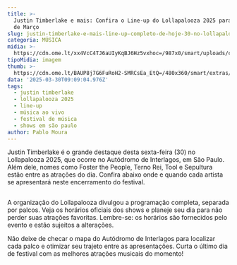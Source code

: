 ```yaml
---
title: >-
  Justin Timberlake e mais: Confira o Line-up do Lollapalooza 2025 para Hoje, 30
  de Março
slug: justin-timberlake-e-mais-line-up-completo-de-hoje-30-no-lollapalooza-2025
categoria: MÚSICA
midia: >-
  https://cdn.ome.lt/xx4VcC4TJ6aUIyKqBJ6Hz5vxhoc=/987x0/smart/uploads/conteudo/fotos/justin.png
tipoMidia: imagem
thumb: >-
  https://cdn.ome.lt/BAUP8j7G6FuRoH2-SMRCsEa_EtQ=/480x360/smart/extras/conteudos/justin_rArvWql.png
data: '2025-03-30T09:09:04.976Z'
tags:
  - justin timberlake
  - lollapalooza 2025
  - line-up
  - música ao vivo
  - festival de música
  - shows em são paulo
author: Pablo Moura
---
```


Justin Timberlake é o grande destaque desta sexta-feira (30) no Lollapalooza 2025, que ocorre no Autódromo de Interlagos, em São Paulo. Além dele, nomes como Foster the People, Terno Rei, Tool e Sepultura estão entre as atrações do dia. Confira abaixo onde e quando cada artista se apresentará neste encerramento do festival.

![Imagem da notícia](data:image/png;base64,iVBORw0KGgoAAAANSUhEUgAAAAEAAAABCAQAAAC1HAwCAAAAC0lEQVR42mNkYAAAAAYAAjCB0C8AAAAASUVORK5CYII=)

A organização do Lollapalooza divulgou a programação completa, separada por palcos. Veja os horários oficiais dos shows e planeje seu dia para não perder suas atrações favoritas. Lembre-se: os horários são fornecidos pelo evento e estão sujeitos a alterações.

Não deixe de checar o mapa do Autódromo de Interlagos para localizar cada palco e otimizar seu trajeto entre as apresentações. Curta o último dia de festival com as melhores atrações musicais do momento!
